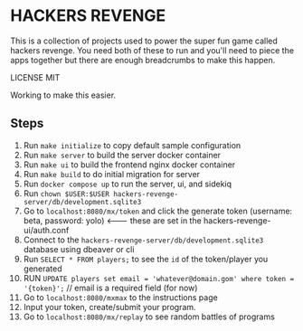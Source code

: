 HACKERS REVENGE
===============

This is a collection of projects used to power the super fun game called hackers revenge. You need both of these to run and you'll need to piece the apps together but there are enough breadcrumbs to make this happen.

LICENSE MIT


Working to make this easier.

## Steps

1. Run `make initialize` to copy default sample configuration
2. Run `make server` to build the server docker container
3. Run `make ui` to build the frontend nginx docker container
4. Run `make build` to do initial migration for server
5. Run `docker compose up` to run the server, ui, and sidekiq
6. Run `chown $USER:$USER hackers-revenge-server/db/development.sqlite3`
7. Go to `localhost:8080/mx/token` and click the generate token (username: beta, password: yolo) <--- these are set in the hackers-revenge-ui/auth.conf
8. Connect to the `hackers-revenge-server/db/development.sqlite3` database using dbeaver or cli
9. Run `SELECT * FROM players;` to see the `id` of the token/player you generated
10. RUN `UPDATE players set email = 'whatever@domain.gom' where token = '{token}';` // email is a required field (for now)
11. Go to `localhost:8080/mxmax` to the instructions page
12. Input your token, create/submit your program.
13. Go to `localhost:8080/mx/replay` to see random battles of programs